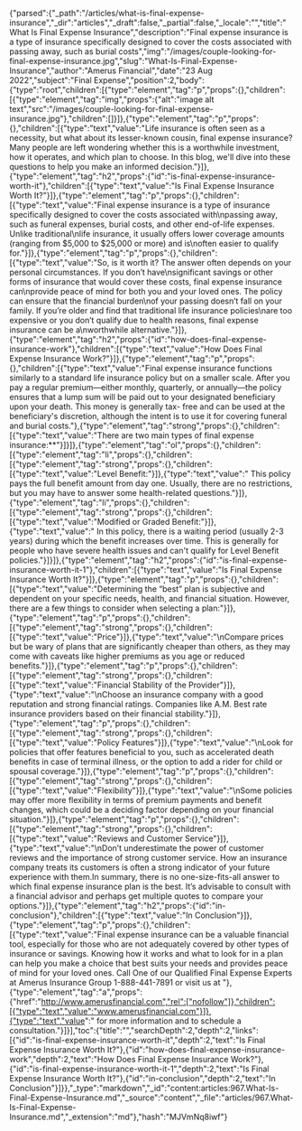 {"parsed":{"_path":"/articles/what-is-final-expense-insurance","_dir":"articles","_draft":false,"_partial":false,"_locale":"","title":"What Is Final Expense Insurance","description":"Final expense insurance is a type of insurance specifically designed to cover the costs associated with passing away, such as burial costs","img":"/images/couple-looking-for-final-expense-insurance.jpg","slug":"What-Is-Final-Expense-Insurance","author":"Amerus Financial","date":"23 Aug 2022","subject":"Final Expense","position":2,"body":{"type":"root","children":[{"type":"element","tag":"p","props":{},"children":[{"type":"element","tag":"img","props":{"alt":"image alt text","src":"/images/couple-looking-for-final-expense-insurance.jpg"},"children":[]}]},{"type":"element","tag":"p","props":{},"children":[{"type":"text","value":"Life insurance is often seen as a necessity, but what about its lesser-known cousin, final expense insurance? Many people are left wondering whether this is a worthwhile investment, how it operates, and which plan to choose. In this blog, we'll dive into these questions to help you make an informed decision."}]},{"type":"element","tag":"h2","props":{"id":"is-final-expense-insurance-worth-it"},"children":[{"type":"text","value":"Is Final Expense Insurance Worth It?"}]},{"type":"element","tag":"p","props":{},"children":[{"type":"text","value":"Final expense insurance is a type of insurance specifically designed to cover the costs associated with\npassing away, such as funeral expenses, burial costs, and other end-of-life expenses. Unlike traditional\nlife insurance, it usually offers lower coverage amounts (ranging from $5,000 to $25,000 or more) and is\noften easier to qualify for."}]},{"type":"element","tag":"p","props":{},"children":[{"type":"text","value":"So, is it worth it? The answer often depends on your personal circumstances. If you don’t have\nsignificant savings or other forms of insurance that would cover these costs, final expense insurance can\nprovide peace of mind for both you and your loved ones. The policy can ensure that the financial burden\nof your passing doesn’t fall on your family. If you’re older and find that traditional life insurance policies\nare too expensive or you don’t qualify due to health reasons, final expense insurance can be a\nworthwhile alternative."}]},{"type":"element","tag":"h2","props":{"id":"how-does-final-expense-insurance-work"},"children":[{"type":"text","value":"How Does Final Expense Insurance Work?"}]},{"type":"element","tag":"p","props":{},"children":[{"type":"text","value":"Final expense insurance functions similarly to a standard life insurance policy but on a smaller scale. After you pay a regular premium—either monthly, quarterly, or annually—the policy ensures that a lump sum will be paid out to your designated beneficiary upon your death. This money is generally tax- free and can be used at the beneficiary's discretion, although the intent is to use it for covering funeral and burial costs."},{"type":"element","tag":"strong","props":{},"children":[{"type":"text","value":"There are two main types of final expense insurance:**"}]}]},{"type":"element","tag":"ol","props":{},"children":[{"type":"element","tag":"li","props":{},"children":[{"type":"element","tag":"strong","props":{},"children":[{"type":"text","value":"Level Benefit:"}]},{"type":"text","value":" This policy pays the full benefit amount from day one. Usually, there are no restrictions, but you may have to answer some health-related questions."}]},{"type":"element","tag":"li","props":{},"children":[{"type":"element","tag":"strong","props":{},"children":[{"type":"text","value":"Modified or Graded Benefit:"}]},{"type":"text","value":" In this policy, there is a waiting period (usually 2-3 years) during which the benefit increases over time. This is generally for people who have severe health issues and can't qualify for Level Benefit policies."}]}]},{"type":"element","tag":"h2","props":{"id":"is-final-expense-insurance-worth-it-1"},"children":[{"type":"text","value":"Is Final Expense Insurance Worth It?"}]},{"type":"element","tag":"p","props":{},"children":[{"type":"text","value":"Determining the “best” plan is subjective and dependent on your specific needs, health, and financial situation. However, there are a few things to consider when selecting a plan:"}]},{"type":"element","tag":"p","props":{},"children":[{"type":"element","tag":"strong","props":{},"children":[{"type":"text","value":"Price"}]},{"type":"text","value":"\nCompare prices but be wary of plans that are significantly cheaper than others, as they may come with caveats like higher premiums as you age or reduced benefits."}]},{"type":"element","tag":"p","props":{},"children":[{"type":"element","tag":"strong","props":{},"children":[{"type":"text","value":"Financial Stability of the Provider"}]},{"type":"text","value":"\nChoose an insurance company with a good reputation and strong financial ratings. Companies like A.M. Best rate insurance providers based on their financial stability."}]},{"type":"element","tag":"p","props":{},"children":[{"type":"element","tag":"strong","props":{},"children":[{"type":"text","value":"Policy Features"}]},{"type":"text","value":"\nLook for policies that offer features beneficial to you, such as accelerated death benefits in case of terminal illness, or the option to add a rider for child or spousal coverage."}]},{"type":"element","tag":"p","props":{},"children":[{"type":"element","tag":"strong","props":{},"children":[{"type":"text","value":"Flexibility"}]},{"type":"text","value":"\nSome policies may offer more flexibility in terms of premium payments and benefit changes, which could be a deciding factor depending on your financial situation."}]},{"type":"element","tag":"p","props":{},"children":[{"type":"element","tag":"strong","props":{},"children":[{"type":"text","value":"Reviews and Customer Service"}]},{"type":"text","value":"\nDon’t underestimate the power of customer reviews and the importance of strong customer service. How an insurance company treats its customers is often a strong indicator of your future experience with them.In summary, there is no one-size-fits-all answer to which final expense insurance plan is the best. It’s advisable to consult with a financial advisor and perhaps get multiple quotes to compare your options."}]},{"type":"element","tag":"h2","props":{"id":"in-conclusion"},"children":[{"type":"text","value":"In Conclusion"}]},{"type":"element","tag":"p","props":{},"children":[{"type":"text","value":"Final expense insurance can be a valuable financial tool, especially for those who are not adequately covered by other types of insurance or savings. Knowing how it works and what to look for in a plan can help you make a choice that best suits your needs and provides peace of mind for your loved ones. Call One of our Qualified Final Expense Experts at Amerus Insurance Group 1-888-441-7891 or visit us at "},{"type":"element","tag":"a","props":{"href":"http://www.amerusfinancial.com","rel":["nofollow"]},"children":[{"type":"text","value":"www.amerusfinancial.com"}]},{"type":"text","value":" for more information and to schedule a consultation."}]}],"toc":{"title":"","searchDepth":2,"depth":2,"links":[{"id":"is-final-expense-insurance-worth-it","depth":2,"text":"Is Final Expense Insurance Worth It?"},{"id":"how-does-final-expense-insurance-work","depth":2,"text":"How Does Final Expense Insurance Work?"},{"id":"is-final-expense-insurance-worth-it-1","depth":2,"text":"Is Final Expense Insurance Worth It?"},{"id":"in-conclusion","depth":2,"text":"In Conclusion"}]}},"_type":"markdown","_id":"content:articles:967.What-Is-Final-Expense-Insurance.md","_source":"content","_file":"articles/967.What-Is-Final-Expense-Insurance.md","_extension":"md"},"hash":"MJVmNq8iwf"}